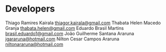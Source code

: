 Developers
============

Thiago Ramires Kairala <thiagor.kairala@gmail.com>
Thabata Helen Macedo Granja <thabata.helen@gmail.com>
Eduardo Brasil Martins <brasil.eduardo1@gmail.com>
João Guilherme Santana Araruna <jgararuna@hotmail.com>
Nilton Cesar Campos Araruna <niltonararuna@hotmail.com>
